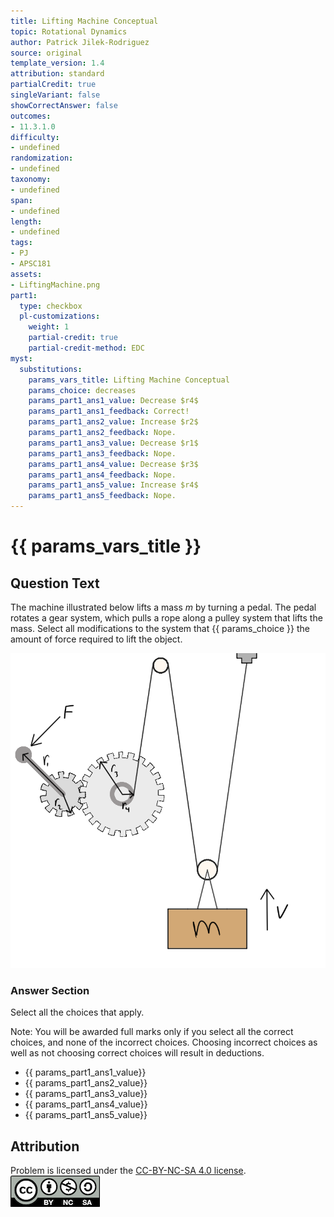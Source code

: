 ```yaml
---
title: Lifting Machine Conceptual
topic: Rotational Dynamics
author: Patrick Jilek-Rodriguez
source: original
template_version: 1.4
attribution: standard
partialCredit: true
singleVariant: false
showCorrectAnswer: false
outcomes:
- 11.3.1.0
difficulty:
- undefined
randomization:
- undefined
taxonomy:
- undefined
span:
- undefined
length:
- undefined
tags:
- PJ
- APSC181
assets:
- LiftingMachine.png
part1:
  type: checkbox
  pl-customizations:
    weight: 1
    partial-credit: true
    partial-credit-method: EDC
myst:
  substitutions:
    params_vars_title: Lifting Machine Conceptual
    params_choice: decreases
    params_part1_ans1_value: Decrease $r4$
    params_part1_ans1_feedback: Correct!
    params_part1_ans2_value: Increase $r2$
    params_part1_ans2_feedback: Nope.
    params_part1_ans3_value: Decrease $r1$
    params_part1_ans3_feedback: Nope.
    params_part1_ans4_value: Decrease $r3$
    params_part1_ans4_feedback: Nope.
    params_part1_ans5_value: Increase $r4$
    params_part1_ans5_feedback: Nope.
---
```

# {{ params_vars_title }}

## Question Text

The machine illustrated below lifts a mass $m$ by turning a pedal.
The pedal rotates a gear system, which pulls a rope along a pulley system that lifts the mass.
Select all modifications to the system that {{ params_choice }} the amount of force required to lift the object.

<img src="LiftingMachine.png" width=600 alt="A mass is suspended on a double pulley system. The rope is pulled by a large gear with r3, which is spun by a smaller gear with r2. The smaller gear is spun with a pedal of r1. The rope makes contact with the larger gear at r4." >

### Answer Section

Select all the choices that apply.

Note: You will be awarded full marks only if you select all the correct choices, and none of the incorrect choices. Choosing incorrect choices as well as not choosing correct choices will result in deductions.

- {{ params_part1_ans1_value}}
- {{ params_part1_ans2_value}}
- {{ params_part1_ans3_value}}
- {{ params_part1_ans4_value}}
- {{ params_part1_ans5_value}}

## Attribution

Problem is licensed under the [CC-BY-NC-SA 4.0 license](https://creativecommons.org/licenses/by-nc-sa/4.0/).<br> ![The Creative Commons 4.0 license requiring attribution-BY, non-commercial-NC, and share-alike-SA license.](https://raw.githubusercontent.com/firasm/bits/master/by-nc-sa.png)
